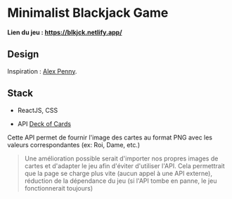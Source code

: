 # Minimalist Blackjack Game

**Lien du jeu : https://blkjck.netlify.app/**

## Design

Inspiration : [Alex Penny](https://dribbble.com/alexpenny).

## Stack

* ReactJS, CSS

* API [Deck of Cards](https://deckofcardsapi.com/)

Cette API permet de fournir l'image des cartes au format PNG avec les valeurs correspondantes (ex: Roi, Dame, etc.)
> Une amélioration possible serait d'importer nos propres images de cartes et d'adapter le jeu afin d'éviter d'utiliser l'API.
> Cela permettrait que la page se charge plus vite (aucun appel à une API externe), réduction de la dépendance du jeu (si l'API tombe en panne, le jeu fonctionnerait toujours)
